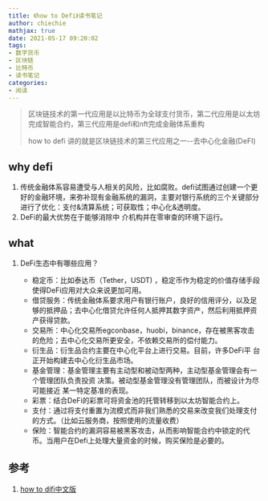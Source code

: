 ```yaml
---
title: 《how to Defi》读书笔记
author: chiechie
mathjax: true
date: 2021-05-17 09:20:02
tags: 
- 数字货币
- 区块链
- 比特币
- 读书笔记
categories: 
- 阅读
---
```


> 区块链技术的第一代应用是以比特币为全球支付货币，第二代应用是以太坊完成智能合约，第三代应用是defi和nft完成金融体系重构
>
> how to defi 讲的就是区块链技术的第三代应用之一--去中心化金融(DeFI)



## why defi

1. 传统金融体系容易遭受与人相关的风险，比如腐败。defi试图通过创建一个更好的金融环境，来弥补现有金融系统的漏洞，主要对银行系统的三个关键部分进行了优化：支付&清算系统；可获取性；中心化&透明度。
2. DeFi的最大优势在于能够消除中 介机构并在零审查的环境下运行。



## what

1. DeFi生态中有哪些应用？
   
   - 稳定币：比如泰达币（Tether，USDT) ，稳定币作为稳定的价值存储手段使得DeFi应用对大众来说更加可用。
   - 借贷服务：传统金融体系要求用户有银行账户，良好的信用评分，以及足够的抵押品；去中心化借贷允许任何人抵押其数字资产，然后利用抵押资产获得贷款。
    - 交易所：中心化交易所egconbase，huobi，binance，存在被黑客攻击的危险；去中心化交易所更安全，不依赖交易所的偿付能力。
    - 衍生品：衍生品合约主要在中心化平台上进行交易。目前，许多DeFi平 台正开始构建去中心化衍生品市场。
    - 基金管理：基金管理主要有主动型和被动型两种，主动型基金管理会有一个管理团队负责投资 决策。被动型基金管理没有管理团队，而被设计为尽可能接近 某一特定基准的表现。
   - 彩票：结合DeFi的彩票可将资金池的托管转移到以太坊智能合约上。
   - 支付：通过将支付重置为流模式而非我们熟悉的交易来改变我们处理支付的方式。（比如云服务商，按照使用的流量收费）
   - 保险：智能合约的漏洞容易被黑客攻击，从而影响智能合约中锁定的代币。当用户在Defi上处理大量资金的时候，购买保险是必要的。
   


   
## 参考
1. [how to difi中文版](https://news.huoxing24.com/20200817195548945458.html)

    
      
